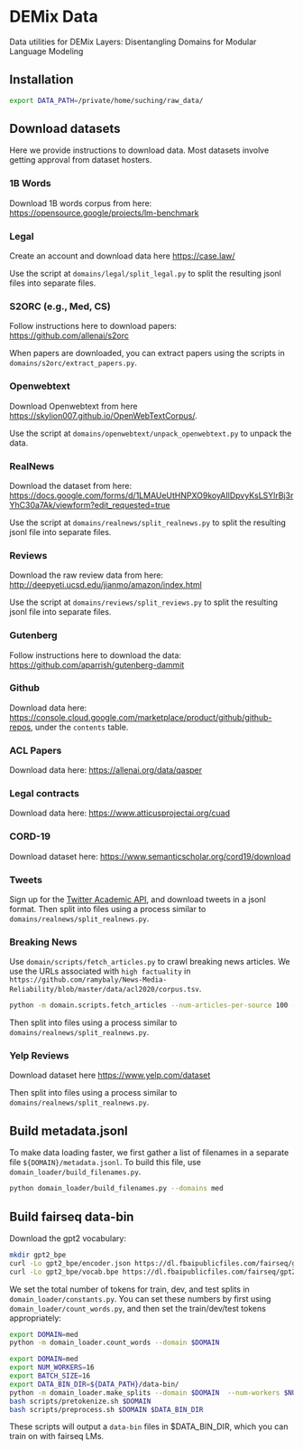 # DEMix Data

Data utilities for DEMix Layers: Disentangling Domains for Modular Language Modeling


## Installation

```bash
export DATA_PATH=/private/home/suching/raw_data/
```

## Download datasets

Here we provide instructions to download data. Most datasets involve getting approval from dataset hosters.

### 1B Words

Download 1B words corpus from here: https://opensource.google/projects/lm-benchmark

### Legal

Create an account and download data here https://case.law/

Use the script at `domains/legal/split_legal.py` to split the resulting jsonl files into separate files.

### S2ORC (e.g., Med, CS)

Follow instructions here to download papers: https://github.com/allenai/s2orc

When papers are downloaded, you can extract papers using the scripts in `domains/s2orc/extract_papers.py`.

### Openwebtext

Download Openwebtext from here https://skylion007.github.io/OpenWebTextCorpus/.

Use the script at `domains/openwebtext/unpack_openwebtext.py` to unpack the data.

### RealNews

Download the dataset from here: https://docs.google.com/forms/d/1LMAUeUtHNPXO9koyAIlDpvyKsLSYlrBj3rYhC30a7Ak/viewform?edit_requested=true

Use the script at `domains/realnews/split_realnews.py` to split the resulting jsonl file into separate files.

### Reviews

Download the raw review data from here: http://deepyeti.ucsd.edu/jianmo/amazon/index.html

Use the script at `domains/reviews/split_reviews.py` to split the resulting jsonl file into separate files.

### Gutenberg

Follow instructions here to download the data: https://github.com/aparrish/gutenberg-dammit

### Github

Download data here: https://console.cloud.google.com/marketplace/product/github/github-repos, under the `contents` table.

### ACL Papers

Download data here: https://allenai.org/data/qasper

### Legal contracts

Download data here: https://www.atticusprojectai.org/cuad

### CORD-19

Download dataset here: https://www.semanticscholar.org/cord19/download

### Tweets

Sign up for the [Twitter Academic API](https://developer.twitter.com/en/products/twitter-api/academic-research), and download tweets in a jsonl format. Then split into files using a process similar to `domains/realnews/split_realnews.py`.

### Breaking News

Use `domain/scripts/fetch_articles.py` to crawl breaking news articles. We use the URLs associated with `high factuality` in `https://github.com/ramybaly/News-Media-Reliability/blob/master/data/acl2020/corpus.tsv`.

```bash
python -m domain.scripts.fetch_articles --num-articles-per-source 100 --path-to-output news.jsonl
```

Then split into files using a process similar to `domains/realnews/split_realnews.py`.


### Yelp Reviews

Download dataset here https://www.yelp.com/dataset

Then split into files using a process similar to `domains/realnews/split_realnews.py`.

## Build metadata.jsonl

To make data loading faster, we first gather a list of filenames in a separate file `${DOMAIN}/metadata.jsonl`. To build this file, use `domain_loader/build_filenames.py`.

```bash
python domain_loader/build_filenames.py --domains med
```

## Build fairseq data-bin

Download the gpt2 vocabulary:

```bash
mkdir gpt2_bpe
curl -Lo gpt2_bpe/encoder.json https://dl.fbaipublicfiles.com/fairseq/gpt2_bpe/encoder.json
curl -Lo gpt2_bpe/vocab.bpe https://dl.fbaipublicfiles.com/fairseq/gpt2_bpe/vocab.bpe
```

We set the total number of tokens for train, dev, and test splits in `domain_loader/constants.py`. You can set these numbers by first using `domain_loader/count_words.py`, and then set the train/dev/test tokens appropriately:

```bash
export DOMAIN=med
python -m domain_loader.count_words --domain $DOMAIN
```


```bash
export DOMAIN=med
export NUM_WORKERS=16
export BATCH_SIZE=16
export DATA_BIN_DIR=${DATA_PATH}/data-bin/
python -m domain_loader.make_splits --domain $DOMAIN  --num-workers $NUM_WORKERS --batch-size $BATCH_SIZE --output-dir ${DATA_PATH}/${DOMAIN}/splits/
bash scripts/pretokenize.sh $DOMAIN
bash scripts/preprocess.sh $DOMAIN $DATA_BIN_DIR
```

These scripts will output a `data-bin` files in $DATA_BIN_DIR, which you can train on with fairseq LMs.
